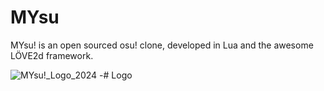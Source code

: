# MYsu
 MYsu! is an open sourced osu! clone, developed in Lua and the awesome LÖVE2d framework.

![MYsu!_Logo_2024](https://github.com/user-attachments/assets/617bb633-bfe4-4e82-b9f7-44bd800a88b8)
-# Logo
